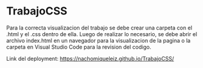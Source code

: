# TrabajoCSS
Para la correcta visualizacion del trabajo se debe crear una carpeta con el .html y el .css dentro de ella.
Luego de realizar lo necesario, se debe abrir el archivo index.html en un navegador para la visualizacion de la pagina o la carpeta en Visual Studio Code para la revision del codigo.

Link del deployment: https://nachomiqueleiz.github.io/TrabajoCSS/
